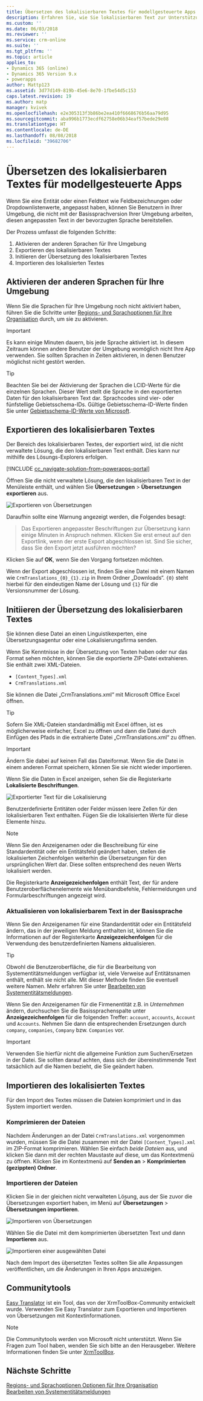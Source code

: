 ```yaml
---
title: Übersetzen des lokalisierbaren Textes für modellgesteuerte Apps | Microsoft-Dokumentation
description: Erfahren Sie, wie Sie lokalisierbaren Text zur Unterstützung mehrerer Sprachen übersetzen können.
ms.custom: ''
ms.date: 06/03/2018
ms.reviewer: ''
ms.service: crm-online
ms.suite: ''
ms.tgt_pltfrm: ''
ms.topic: article
applies_to:
- Dynamics 365 (online)
- Dynamics 365 Version 9.x
- powerapps
author: Mattp123
ms.assetid: 3d77d149-819b-45e6-8e70-1fbe54d5c153
caps.latest.revision: 19
ms.author: matp
manager: kvivek
ms.openlocfilehash: e2e305313f3b86be2ea410f6668676b56aa79d95
ms.sourcegitcommit: aba996b1773ecdf62758e06b34eaf57bede29e08
ms.translationtype: HT
ms.contentlocale: de-DE
ms.lasthandoff: 08/08/2018
ms.locfileid: "39682706"
---
```

# <a name="translate-localizable-text-for-model-driven-apps"></a>Übersetzen des lokalisierbaren Textes für modellgesteuerte Apps

Wenn Sie eine Entität oder einen Feldtext wie Feldbezeichnungen oder Dropdownlistenwerte, angepasst haben, können Sie Benutzern in Ihrer Umgebung, die nicht mit der Basissprachversion Ihrer Umgebung arbeiten, diesen angepassten Text in der bevorzugten Sprache bereitstellen. 

Der Prozess umfasst die folgenden Schritte:
1. Aktivieren der anderen Sprachen für Ihre Umgebung
2. Exportieren des lokalisierbaren Textes
3. Initiieren der Übersetzung des lokalisierbaren Textes
4. Importieren des lokalisierten Textes

## <a name="enable-other-languages-for-your-environment"></a>Aktivieren der anderen Sprachen für Ihre Umgebung

Wenn Sie die Sprachen für Ihre Umgebung noch nicht aktiviert haben, führen Sie die Schritte unter [Regions- und Sprachoptionen für Ihre Organisation](https://docs.microsoft.com/dynamics365/customer-engagement/admin/enable-languages) durch, um sie zu aktivieren.

> [!IMPORTANT]
> Es kann einige Minuten dauern, bis jede Sprache aktiviert ist. In diesem Zeitraum können andere Benutzer der Umgebung womöglich nicht Ihre App verwenden. Sie sollten Sprachen in Zeiten aktivieren, in denen Benutzer möglichst nicht gestört werden.

> [!TIP]
> Beachten Sie bei der Aktivierung der Sprachen die LCID-Werte für die einzelnen Sprachen. Dieser Wert stellt die Sprache in den exportierten Daten für den lokalisierbaren Text dar. Sprachcodes sind vier- oder fünfstellige Gebietsschema-IDs. Gültige Gebietsschema-ID-Werte finden Sie unter [Gebietsschema-ID-Werte von Microsoft](http://go.microsoft.com/fwlink/?LinkId=122128).

## <a name="export-the-localizable-text"></a>Exportieren des lokalisierbaren Textes

Der Bereich des lokalisierbaren Textes, der exportiert wird, ist die nicht verwaltete Lösung, die den lokalisierbaren Text enthält. Dies kann nur mithilfe des Lösungs-Explorers erfolgen.

[!INCLUDE [cc_navigate-solution-from-powerapps-portal](../../includes/cc_navigate-solution-from-powerapps-portal.md)]

Öffnen Sie die nicht verwaltete Lösung, die den lokalisierbaren Text in der Menüleiste enthält, und wählen Sie **Übersetzungen** > **Übersetzungen exportieren** aus. 

![Exportieren von Übersetzungen](media/export-localizable-text.png)

Daraufhin sollte eine Warnung angezeigt werden, die Folgendes besagt:
> Das Exportieren angepasster Beschriftungen zur Übersetzung kann einige Minuten in Anspruch nehmen. Klicken Sie erst erneut auf den Exportlink, wenn der erste Export abgeschlossen ist. Sind Sie sicher, dass Sie den Export jetzt ausführen möchten? 

Klicken Sie auf **OK**, wenn Sie den Vorgang fortsetzen möchten.

Wenn der Export abgeschlossen ist, finden Sie eine Datei mit einem Namen wie `CrmTranslations_{0}_{1}.zip` in Ihrem Ordner „Downloads“. `{0}` steht hierbei für den eindeutigen Name der Lösung und `{1}` für die Versionsnummer der Lösung.

## <a name="get-the-localizable-text-translated"></a>Initiieren der Übersetzung des lokalisierbaren Textes

Sie können diese Datei an einen Linguistikexperten, eine Übersetzungsagentur oder eine Lokalisierungsfirma senden.

Wenn Sie Kenntnisse in der Übersetzung von Texten haben oder nur das Format sehen möchten, können Sie die exportierte ZIP-Datei extrahieren. Sie enthält zwei XML-Dateien. 
 - `[Content_Types].xml`
 - `CrmTranslations.xml`

Sie können die Datei „CrmTranslations.xml“ mit Microsoft Office Excel öffnen.

> [!TIP]
> Sofern Sie XML-Dateien standardmäßig mit Excel öffnen, ist es möglicherweise einfacher, Excel zu öffnen und dann die Datei durch Einfügen des Pfads in die extrahierte Datei „CrmTranslations.xml“ zu öffnen.

> [!IMPORTANT]
> Ändern Sie dabei auf keinen Fall das Dateiformat. Wenn Sie die Datei in einem anderen Format speichern, können Sie sie nicht wieder importieren.

Wenn Sie die Daten in Excel anzeigen, sehen Sie die Registerkarte **Lokalisierte Beschriftungen**.

![Exportierter Text für die Lokalisierung](media/localized-labels-tab-exported-languages.png)

Benutzerdefinierte Entitäten oder Felder müssen leere Zellen für den lokalisierbaren Text enthalten. Fügen Sie die lokalisierten Werte für diese Elemente hinzu.

> [!NOTE]
> Wenn Sie den Anzeigenamen oder die Beschreibung für eine Standardentität oder ein Entitätsfeld geändert haben, stellen die lokalisierten Zeichenfolgen weiterhin die Übersetzungen für den ursprünglichen Wert dar. Diese sollten entsprechend des neuen Werts lokalisiert werden.

Die Registerkarte **Anzeigezeichenfolgen** enthält Text, der für andere Benutzeroberflächenelemente wie Menübandbefehle, Fehlermeldungen und Formularbeschriftungen angezeigt wird.

### <a name="updating-localizable-text-in-the-base-language"></a>Aktualisieren von lokalisierbarem Text in der Basissprache

Wenn Sie den Anzeigenamen für eine Standardentität oder ein Entitätsfeld ändern, das in der jeweiligen Meldung enthalten ist, können Sie die Informationen auf der Registerkarte **Anzeigezeichenfolgen** für die Verwendung des benutzerdefinierten Namens aktualisieren.

> [!TIP]
> Obwohl die Benutzeroberfläche, die für die Bearbeitung von Systementitätsmeldungen verfügbar ist, viele Verweise auf Entitätsnamen enthält, enthält sie nicht alle. Mit dieser Methode finden Sie eventuell weitere Namen. Mehr erfahren Sie unter [Bearbeiten von Systementitätsmeldungen](../common-data-service/edit-system-entity-messages.md).

Wenn Sie den Anzeigenamen für die Firmenentität z.B. in *Unternehmen* ändern, durchsuchen Sie die Basissprachenspalte unter **Anzeigezeichenfolgen** für die folgenden Treffer: `account`, `accounts`, `Account` und `Accounts`. Nehmen Sie dann die entsprechenden Ersetzungen durch `company`, `companies`, `Company` bzw. `Companies` vor.

> [!IMPORTANT]
> Verwenden Sie hierfür nicht die allgemeine Funktion zum Suchen/Ersetzen in der Datei. Sie sollten darauf achten, dass sich der übereinstimmende Text tatsächlich auf die Namen bezieht, die Sie geändert haben.


## <a name="import-the-localized-text"></a>Importieren des lokalisierten Textes
Für den Import des Textes müssen die Dateien komprimiert und in das System importiert werden.

### <a name="compress-the-files"></a>Komprimieren der Dateien

Nachdem Änderungen an der Datei `CrmTranslations.xml` vorgenommen wurden, müssen Sie die Datei zusammen mit der Datei `[Content_Types].xml` im ZIP-Format komprimieren. Wählen Sie einfach *beide Dateien* aus, und klicken Sie dann mit der rechten Maustaste auf diese, um das Kontextmenü zu öffnen. Klicken Sie im Kontextmenü auf **Senden an** > **Komprimierten (gezippten) Ordner**.

### <a name="import-the-files"></a>Importieren der Dateien

Klicken Sie in der gleichen nicht verwalteten Lösung, aus der Sie zuvor die Übersetzungen exportiert haben, im Menü auf **Übersetzungen** > **Übersetzungen importieren**. 

![Importieren von Übersetzungen](media/import-translations.png)

Wählen Sie die Datei mit dem komprimierten übersetzten Text und dann **Importieren** aus.

![Importieren einer ausgewählten Datei](media/import-translated-text-dialog.png)

Nach dem Import des übersetzten Textes sollten Sie alle Anpassungen veröffentlichen, um die Änderungen in Ihren Apps anzuzeigen.

## <a name="community-tools"></a>Communitytools

[Easy Translator](https://www.xrmtoolbox.com/plugins/MsCrmTools.Translator/) ist ein Tool, das von der XrmToolBox-Community entwickelt wurde. Verwenden Sie Easy Translator zum Exportieren und Importieren von Übersetzungen mit Kontextinformationen. 

> [!NOTE]
> Die Communitytools werden von Microsoft nicht unterstützt.
> Wenn Sie Fragen zum Tool haben, wenden Sie sich bitte an den Herausgeber. Weitere Informationen finden Sie unter [XrmToolBox](https://www.xrmtoolbox.com).


## <a name="next-steps"></a>Nächste Schritte
[Regions- und Sprachoptionen Optionen für Ihre Organisation](https://docs.microsoft.com/dynamics365/customer-engagement/admin/enable-languages)<br />
[Bearbeiten von Systementitätsmeldungen](../common-data-service/edit-system-entity-messages.md)

